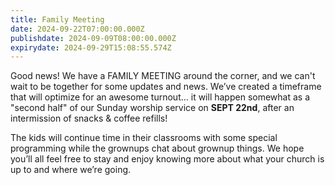 ```yaml
---
title: Family Meeting
date: 2024-09-22T07:00:00.000Z
publishdate: 2024-09-09T08:00:00.000Z
expirydate: 2024-09-29T15:08:55.574Z
---
```

Good news! We have a FAMILY MEETING around the corner, and we can't wait to be together for some updates and news. We’ve created a timeframe that will optimize for an awesome turnout... it will happen somewhat as a "second half" of our Sunday worship service on **SEPT 22nd**, after an intermission of snacks & coffee refills!

The kids will continue time in their classrooms with some special programming while the grownups chat about grownup things. We hope you’ll all feel free to stay and enjoy knowing more about what your church is up to and where we’re going.